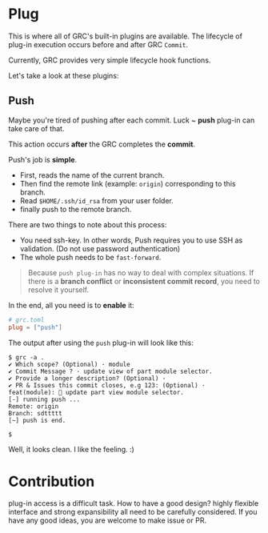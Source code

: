 # Plug

This is where all of GRC's built-in plugins are available.
The lifecycle of plug-in execution occurs before and after GRC `Commit`.

Currently, GRC provides very simple lifecycle hook functions.

Let's take a look at these plugins:

## Push

Maybe you're tired of pushing after each commit. Luck ~ **push** plug-in can take care of that.

This action occurs **after** the GRC completes the **commit**.

Push's job is **simple**.

- First, reads the name of the current branch.
- Then find the remote link (example: `origin`) corresponding to this branch.
- Read `$HOME/.ssh/id_rsa` from your user folder.
- finally push to the remote branch.

There are two things to note about this process:

- You need ssh-key. In other words, Push requires you to use SSH as validation. (Do not use password authentication)
- The whole push needs to be `fast-forward`.

> Because `push plug-in` has no way to deal with complex situations. If there is a **branch conflict** or **inconsistent commit record**, you need to resolve it yourself.

In the end, all you need is to **enable** it:

```toml
# grc.toml
plug = ["push"]
```


The output after using the `push` plug-in will look like this:

```
$ grc -a .
✔ Which scope? (Optional) · module
✔ Commit Message ? · update view of part module selector.
✔ Provide a longer description? (Optional) ·
✔ PR & Issues this commit closes, e.g 123: (Optional) ·
feat(module): 🎉 update part view module selector.
[-] running push ...
Remote: origin
Branch: sdttttt
[~] push is end.

$
```

Well, it looks clean. I like the feeling. :)

# Contribution

plug-in access is a difficult task.
How to have a good design? highly flexible interface and strong expansibility all need to be carefully considered.
If you have any good ideas, you are welcome to make issue or PR.

